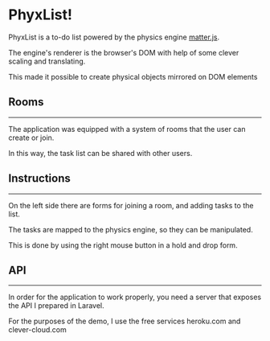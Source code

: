 # PhyxList!

PhyxList is a to-do list powered by the physics engine [matter.js](https://brm.io/matter-js/).

The engine's renderer is the browser's DOM with help of some clever scaling and translating.

This made it possible to create physical objects mirrored on DOM elements

## Rooms

---

The application was equipped with a system of rooms that the user can create or join.

In this way, the task list can be shared with other users.

## Instructions

---

On the left side there are forms for joining a room, and adding tasks to the list.

The tasks are mapped to the physics engine, so they can be manipulated.

This is done by using the right mouse button in a hold and drop form.

## API

---

In order for the application to work properly, you need a server that exposes the API I prepared in Laravel.

For the purposes of the demo, I use the free services heroku.com and clever-cloud.com
